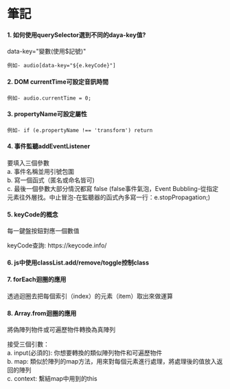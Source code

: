 <h1><b>筆記</b></h1>

<h4><b>1. 如何使用querySelector選到不同的daya-key值?</b></h4>
<p>data-key="變數(使用$記號)"</p>

`例如- audio[data-key="${e.keyCode}"]` 

<h4><b>2. DOM currentTime可設定音訊時間</b></h4>

`例如- audio.currentTime = 0;` 

<h4><b>3. propertyName可設定屬性 </b></h4>

`例如- if (e.propertyName !== 'transform') return`

<h4><b>4. 事件監聽addEventListener </b></h4>
<p>要填入三個參數<br>
  a. 事件名稱並用引號包圍<br>
  b. 寫一個函式（匿名或命名皆可)<br>
  c. 最後一個參數大部分情況都寫 false (false事件氣泡，Event Bubbling-從指定元素往外層找。中止冒泡-在監聽器的函式內多寫一行：e.stopPropagation;)<br></p>
  
<h4><b>5. keyCode的概念 </b></h4>
<p>每一鍵盤按鈕對應一個數值</p>
<p>keyCode查詢: https://keycode.info/ </p>

<h4><b>6. js中使用classList.add/remove/toggle控制class</b></h4>

<h4><b>7. forEach迴圈的應用</b></h4>
<p>透過迴圈去把每個索引（index）的元素（item）取出來做運算</p>

<h4><b>8. Array.from迴圈的應用</b></h4>
<p>將偽陣列物件或可遍歷物件轉換為真陣列</p>
<p>接受三個引數：<br>
a. input(必須的): 你想要轉換的類似陣列物件和可遍歷物件<br>
b. map: 類似於陣列的map方法，用來對每個元素進行處理，將處理後的值放入返回的陣列<br>
c. context: 繫結map中用到的this</p>

